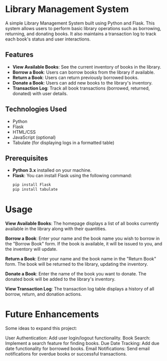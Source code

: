 # Library Management System

A simple Library Management System built using Python and Flask. This system allows users to perform basic library operations such as borrowing, returning, and donating books. It also maintains a transaction log to track each book's status and user interactions.

## Features

- **View Available Books**: See the current inventory of books in the library.
- **Borrow a Book**: Users can borrow books from the library if available.
- **Return a Book**: Users can return previously borrowed books.
- **Donate a Book**: Users can add new books to the library's inventory.
- **Transaction Log**: Track all book transactions (borrowed, returned, donated) with user details.

## Technologies Used

- Python
- Flask
- HTML/CSS
- JavaScript (optional)
- Tabulate (for displaying logs in a formatted table)

## Prerequisites

- **Python 3.x** installed on your machine.
- **Flask**: You can install Flask using the following command:
  ```bash
  pip install Flask
  pip install tabulate

**Usage**
=========

**View Available Books**: The homepage displays a list of all books currently available in the library along with their quantities.

**Borrow a Book**: Enter your name and the book name you wish to borrow in the "Borrow Book" form. If the book is available, it will be issued to you, and the inventory will update.

**Return a Book**: Enter your name and the book name in the "Return Book" form. The book will be returned to the library, updating the inventory.

**Donate a Book**: Enter the name of the book you want to donate. The donated book will be added to the library's inventory.

**View Transaction Log**: The transaction log table displays a history of all borrow, return, and donation actions.


**Future Enhancements**
======================
Some ideas to expand this project:

User Authentication: Add user login/logout functionality.
Book Search: Implement a search feature for finding books.
Due Date Tracking: Add due date functionality for borrowed books.
Email Notifications: Send email notifications for overdue books or successful transactions.

